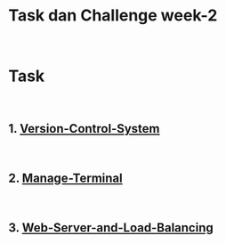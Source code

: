 # Task dan Challenge week-2
<br/>

# Task
<br/>

## 1. [Version-Control-System](/week-2/Version-Control-System)
<br/>

## 2. [Manage-Terminal](/week-2/Manage-Terminal)
<br/>

## 3. [Web-Server-and-Load-Balancing](/week-2/Web-Server-and-Load-Balancing)
